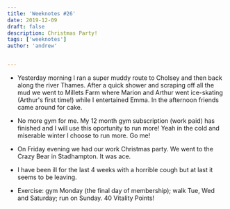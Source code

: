 ```yaml
---
title: 'Weeknotes #26'
date: 2019-12-09
draft: false
description: Christmas Party!
tags: ['weeknotes']
author: 'andrew'


---
```

- Yesterday morning I ran a super muddy route to Cholsey and then back along the river Thames. After a quick shower and scraping off all the mud we went to Millets Farm where Marion and Arthur went ice-skating (Arthur's first time!) while I entertained Emma. In the afternoon friends came around for cake.

- No more gym for me. My 12 month gym subscription (work paid) has finished and I will use this oportunity to run more! Yeah in the cold and miserable winter I choose to run more. Go me!

- On Friday evening we had our work Christmas party. We went to the Crazy Bear in Stadhampton. It was ace.

- I have been ill for the last 4 weeks with a horrible cough but at last it seems to be leaving.

- Exercise: gym Monday (the final day of membership); walk Tue, Wed and Saturday; run on Sunday. 40 Vitality Points!

